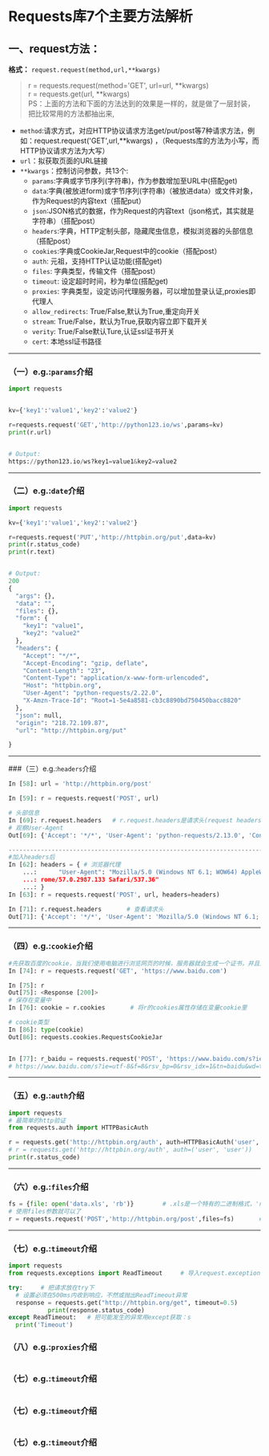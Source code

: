# Requests库7个主要方法解析

## 一、request方法：

__格式：__
`request.request(method,url,**kwargs)`


> r = requests.request(method='GET', url=url, **kwargs)  
> r = requests.get(url, **kwargs)  
> PS：上面的方法和下面的方法达到的效果是一样的，就是做了一层封装，把比较常用的方法都抽出来,  

* `method`:请求方式，对应HTTP协议请求方法get/put/post等7种请求方法，例如：request.request('GET',url,**kwargs) ，（Requests库的方法为小写，而HTTP协议请求方法为大写）
* `url`：拟获取页面的URL链接
* `**kwargs`：控制访问参数，共13个:
  - `params`:字典或字节序列(字符串)，作为参数增加至URL中(搭配get)
  - `data`:字典(被放进form)或字节序列(字符串)（被放进data）或文件对象，作为Request的内容text（搭配put）
  - `json`:JSON格式的数据，作为Request的内容text（json格式，其实就是字符串）（搭配post）
  - `headers`:字典，HTTP定制头部，隐藏爬虫信息，模拟浏览器的头部信息（搭配post）
  - `cookies`:字典或CookieJar,Request中的cookie（搭配post）
  - `auth`: 元祖，支持HTTP认证功能(搭配get)
  - `files`: 字典类型，传输文件（搭配post）
  - `timeout`: 设定超时时间，秒为单位(搭配get)
  - `proxies`: 字典类型，设定访问代理服务器，可以增加登录认证,proxies即代理人
  - `allow_redirects`: True/False,默认为True,重定向开关  
  - `stream`: True/False，默认为True,获取内容立即下载开关
  - `verity`: True/False默认Ture,认证ssl证书开关
  - `cert`: 本地ssl证书路径




************************************************************





### （一）e.g.:`params`介绍
```python
import requests


kv={'key1':'value1','key2':'value2'}

r=requests.request('GET','http://python123.io/ws',params=kv)   
print(r.url)


# Output:
https://python123.io/ws?key1=value1&key2=value2
```






*******************************************************************************************






### （二）e.g.:`date`介绍
```python
import requests

kv={'key1':'value1','key2':'value2'}

r=requests.request('PUT','http://httpbin.org/put',data=kv)   
print(r.status_code)
print(r.text)


# Output:
200
{
  "args": {},
  "data": "",
  "files": {},
  "form": {
    "key1": "value1",
    "key2": "value2"
  },
  "headers": {
    "Accept": "*/*",
    "Accept-Encoding": "gzip, deflate",
    "Content-Length": "23",
    "Content-Type": "application/x-www-form-urlencoded",
    "Host": "httpbin.org",
    "User-Agent": "python-requests/2.22.0",
    "X-Amzn-Trace-Id": "Root=1-5e4a8581-cb3c8890bd750450bacc8820"
  },
  "json": null,
  "origin": "218.72.109.87",
  "url": "http://httpbin.org/put"

}
```





************************************************************************************************






###（三）e.g.:`headers`介绍
```python
In [58]: url = 'http://httpbin.org/post'

In [59]: r = requests.request('POST', url)

# 头部信息
In [69]: r.request.headers   # r.request.headers是请求头(request headers)，而r.headers是响应头(response headers)
# 观察User-Agent
Out[69]: {'Accept': '*/*', 'User-Agent': 'python-requests/2.13.0', 'Connection': 'keep-alive', 'Accept-Encoding': 'gzip, deflate', 'Content-Length': '0'}

-------------------------------------------------------------------------------------------------
#加入headers后
In [62]: headers = { # 浏览器代理
    ...:      "User-Agent": "Mozilla/5.0 (Windows NT 6.1; WOW64) AppleWebKit/537.36 (KHTML, like Gecko) Ch
    ...: rome/57.0.2987.133 Safari/537.36"
    ...: }
In [63]: r = requests.request('POST', url, headers=headers)

In [71]: r.request.headers       # 查看请求头
Out[71]: {'Accept': '*/*', 'User-Agent': 'Mozilla/5.0 (Windows NT 6.1; WOW64) AppleWebKit/537.36 (KHTML, like Gecko) Chrome/57.0.2987.133 Safari/537.36', 'Connection': 'keep-alive', 'Accept-Encoding': 'gzip, deflate', 'Content-Length': '0'}
```





**************************************************************************************************






### （四）e.g.:`cookie`介绍
```python
#先获取百度的cookie，当我们使用电脑进行浏览网页的时候，服务器就会生成一个证书，并且返回给我们的电脑（响应），这个证书就是cookie，一般情况下，cookie是服务器写入客户端的文件，我们也可以叫浏览器缓存。用户在下次访问的时候，就会把本地的cookie文件加上url一起发送给服务器，服务器以此来判断用户的状态。
In [74]: r = requests.request('GET', 'https://www.baidu.com')

In [75]: r
Out[75]: <Response [200]>
# 保存在变量中
In [76]: cookie = r.cookies       # 将r的cookies属性存储在变量cookie里

# cookie类型           
In [86]: type(cookie)
Out[86]: requests.cookies.RequestsCookieJar


In [77]: r_baidu = requests.request('POST', 'https://www.baidu.com/s?ie=utf-8&f=8&rsv_bp=0&rsv_idx=1&tn=baidu&wd=old&rsv_pq=981edbe6000308e9&rsv_t=76c1VG%2B1PcKzCGSEjcf3W2zDn5ZcBnhR1TAe%2FcJ32OW62aKsa5DWo7YYsms&rqlang=cn&rsv_enter=1&rsv_sug3=2', cookie=cookie)
# https://www.baidu.com/s?ie=utf-8&f=8&rsv_bp=0&rsv_idx=1&tn=baidu&wd=test&rsv_pq=981edbe6000308e9&rsv_t=76c1VG%2B1PcKzCGSEjcf3W2zDn5ZcBnhR1TAe%2FcJ32OW62aKsa5DWo7YYsms&rqlang=cn&rsv_enter=1&rsv_sug3=2 中 wd修改关键词w为old 就是提交给百度进行搜索old的内容

```




**************************************************************************************************





### （五）e.g.:`auth`介绍
```python
import requests
# 最简单的http验证
from requests.auth import HTTPBasicAuth

r = requests.get('http://httpbin.org/auth', auth=HTTPBasicAuth('user', 'user'))
# r = requests.get('http://httpbin.org/auth', auth=('user', 'user'))
print(r.status_code)

```


*******************************************************************************


### （六）e.g.:`files`介绍

```python
fs = {file: open('data.xls', 'rb')}        # .xls是一个特有的二进制格式，'rb'为为读取二进制文件
# 使用files参数就可以了
r = requests.request('POST','http://httpbin.org/post',files=fs)       # files=字典
```


***********************************************************************************


### （七）e.g.:`timeout`介绍
```python
import requests
from requests.exceptions import ReadTimeout     # 导入request.exceptions下的各种异常错误下的各种异常错误

try:     # 把请求放在try下
  # 设置必须在500ms内收到响应，不然或抛出ReadTimeout异常
  response = requests.get("http://httpbin.org/get", timeout=0.5)
           print(response.status_code)
except ReadTimeout:   # 把可能发生的异常用except获取：s
  print('Timeout')
```



### （八）e.g.:`proxies`介绍
```python

```



### （七）e.g.:`timeout`介绍
```python

```


### （七）e.g.:`timeout`介绍
```python

```



### （七）e.g.:`timeout`介绍
```python

```


